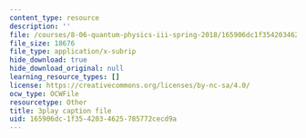 ```yaml
---
content_type: resource
description: ''
file: /courses/8-06-quantum-physics-iii-spring-2018/165906dc1f3542034625785772cecd9a_pBvHt3Nea6Q.srt
file_size: 18676
file_type: application/x-subrip
hide_download: true
hide_download_original: null
learning_resource_types: []
license: https://creativecommons.org/licenses/by-nc-sa/4.0/
ocw_type: OCWFile
resourcetype: Other
title: 3play caption file
uid: 165906dc-1f35-4203-4625-785772cecd9a
---
```

